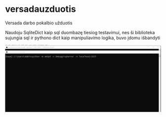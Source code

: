 # versadauzduotis
Versada darbo pokalbio užduotis

Naudoju SqliteDict kaip sql duombazę tiesiog testavimui, nes ši biblioteka sujungia sql ir pythono dict kaip manipuliavimo logika, buvo įdomu išbandyti

 ![Alt Text](https://github.com/AndrejusAnto/versadauzduotis/blob/main/uzduotis.gif)
